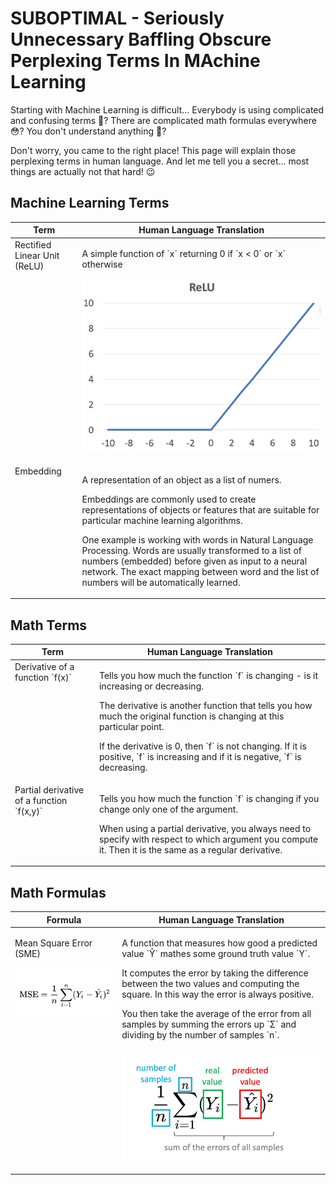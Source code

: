 # SUBOPTIMAL - Seriously Unnecessary Baffling Obscure Perplexing Terms In MAchine Learning

Starting with Machine Learning is difficult... Everybody is using complicated and confusing terms 🤔? There are complicated math formulas everywhere 😳? You don't understand anything 😬?

Don't worry, you came to the right place! This page will explain those perplexing terms in human language. And let me tell you a secret... most things are actually not that hard! 😉

## Machine Learning Terms

<table>
<thead>
<tr>
<th>Term</th>
<th>Human Language Translation</th>
</tr>
</thead>
<tbody>
<tr>
<td valign="top">Rectified Linear Unit (ReLU)</td>
<td>
    <p>A simple function of `x` returning 0 if `x < 0` or `x` otherwise</p>
    <p><img width="400px" src="images/relu.png"></p>
</td>
</tr>
<tr>
<td valign="top">Embedding</td>
<td>
    <p>A representation of an object as a list of numers.</p>
    <p>Embeddings are commonly used to create representations of objects or features that are suitable for particular machine learning algorithms.</p>
    <p>One example is working with words in Natural Language Processing. Words are usually transformed to a list of numbers  (embedded) before given as input to a neural network. The exact mapping between word and the list of numbers will be automatically learned.</p>
</td>
</tr>
</tbody>
</table>

## Math Terms

<table>
<thead>
<tr>
<th>Term</th>
<th>Human Language Translation</th>
</tr>
</thead>
<tbody>
<tr>
<td valign="top">Derivative of a function `f(x)`</td>
<td>
    <p>Tells you how much the function `f` is changing - is it increasing or decreasing.</p>
    <p>The derivative is another function that tells you how much the original function is changing at this particular point.</p>
    <p>If the derivative is 0, then `f` is not changing. If it is positive, `f` is increasing and if it is negative, `f` is decreasing.</p>
</td>
</tr>
<tr>
<td valign="top">Partial derivative of a function `f(x,y)`</td>
<td>
    <p>Tells you how much the function `f` is changing if you change only one of the argument.</p>
    <p>When using a partial derivative, you always need to specify with respect to which argument you compute it. Then it is the same as a regular derivative.</p>
</td>
</tr>
</tbody>
</table>

## Math Formulas

<table>
<thead>
<tr>
<th>Formula</th>
<th>Human Language Translation</th>
</tr>
</thead>
<tbody>
<tr>
<td valign="top">
    <p>Mean Square Error (SME)</p>
    <p><img width="400px" src="images/mse_formula.png"></p>
</td>
<td>
    <p>A function that measures how good a predicted value `Ŷ` mathes some ground truth value `Y`.</p>
    <p>It computes the error by taking the difference between the two values and computing the square. In this way the error is always positive.</p>
    <p>You then take the average of the error from all samples by summing the errors up `Σ` and dividing by the number of samples `n`.</p>
    <p><img width="400px" src="images/mse_details.png"></p>
</td>
</tr>
</tbody>
</table>
